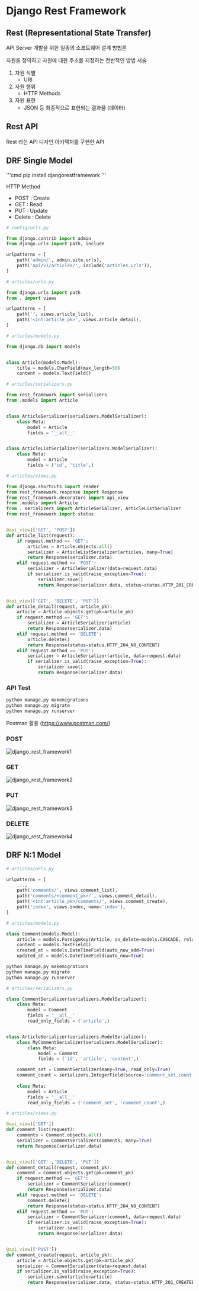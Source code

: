 # Django Rest Framework

## Rest (Representational State Transfer)

API Server 개발을 위한 일종의 소프트웨어 설계 방법론

자원을 정의하고 자원에 대한 주소를 지정하는 전반적인 방법 서술

1. 자원 식별
    - URI
2. 자원 행위
    - HTTP Methods
3. 자원 표현
    - JSON 등 최종적으로 표현되는 결과물 (데이터)

## Rest API

Rest 라는 API 디자인 아키텍처를 구현한 API

## DRF Single Model

'''cmd
pip install djangorestframework
'''

HTTP Method

- POST : Create
- GET : Read
- PUT : Update
- Delete : Delete

```python
# config/urls.py

from django.contrib import admin
from django.urls import path, include

urlpatterns = [
    path('admin/', admin.site.urls),
    path('api/v1/articles/', include('articles.urls')),
]
```

```python
# articles/urls.py

from django.urls import path
from . import views

urlpatterns = [
    path('', views.article_list),
    path('<int:article_pk>', views.article_detail),
]
```

```python
# articles/models.py

from django.db import models


class Article(models.Model):
    title = models.CharField(max_length=50)
    content = models.TextField()

```

```python
# articles/serializers.py

from rest_framework import serializers
from .models import Article


class ArticleSerializer(serializers.ModelSerializer):
    class Meta:
        model = Article
        fields = '__all__'


class ArticleListSerializer(serializers.ModelSerializer):
    class Meta:
        model = Article
        fields = ('id', 'title',)
```

```python
# articles/views.py

from django.shortcuts import render
from rest_framework.response import Response
from rest_framework.decorators import api_view
from .models import Article
from . serializers import ArticleSerializer, ArticleListSerializer
from rest_framework import status


@api_view(['GET', 'POST'])
def article_list(request):
    if request.method == 'GET':
        articles = Article.objects.all()
        serializer = ArticleListSerializer(articles, many=True)
        return Response(serializer.data)
    elif request.method == 'POST':
        serializer = ArticleSerializer(data=request.data)
        if serializer.is_valid(raise_exception=True):
            serializer.save()
            return Response(serializer.data, status=status.HTTP_201_CREATED)


@api_view(['GET', 'DELETE', 'PUT'])
def article_detail(request, article_pk):
    article = Article.objects.get(pk=article_pk)
    if request.method == 'GET':
        serializer = ArticleSerializer(article)
        return Response(serializer.data)
    elif request.method == 'DELETE':
        article.delete()
        return Response(status=status.HTTP_204_NO_CONTENT)
    elif request.method == 'PUT':
        serializer = ArticleSerializer(article, data=request.data)
        if serializer.is_valid(raise_exception=True):
            serializer.save()
            return Response(serializer.data)
```

### API Test

```cmd
python manage.py makemigrations
python manage.py migrate
python manage.py runserver
```

Postman 활용 (https://www.postman.com/)

### POST

![django_rest_framework1](django_rest_framework1.png)

### GET

![django_rest_framework2](django_rest_framework2.png)

### PUT

![django_rest_framework3](django_rest_framework3.png)

### DELETE

![django_rest_framework4](django_rest_framework4.png)

## DRF N:1 Model

```python
# articles/urls.py

urlpatterns = [
    ...,
    path('comments/', views.comment_list),
    path('comments/<comment_pk>/', views.comment_detail),
    path('<int:article_pk>/comments/', views.comment_create),
    path('index', views.index, name='index'),
]
```

```python
# articles/models.py

class Comment(models.Model):
    article = models.ForeignKey(Article, on_delete=models.CASCADE, related_name='comments')
    content = models.TextField()
    created_at = models.DateTimeField(auto_now_add=True)
    updated_at = models.DateTimeField(auto_now=True)
```

```cmd
python manage.py makemigrations
python manage.py migrate
python manage.py runserver
```


```python
# articles/serializers.py

class CommentSerializer(serializers.ModelSerializer):
    class Meta:
        model = Comment
        fields = '__all__'
        read_only_fields = ('article',)


class ArticleSerializer(serializers.ModelSerializer):
    class MyCommentSerializer(serializers.ModelSerializer):
        class Meta:
            model = Comment
            fields = ('id', 'article', 'content',)

    comment_set = CommentSerializer(many=True, read_only=True)
    comment_count = serializers.IntegerField(source='comment_set.count', read_only=True)
    
    class Meta:
        model = Article
        fields = '__all__'
        read_only_fields = ('comment_set', 'comment_count',)
```

```python
# articles/views.py

@api_view(['GET'])
def comment_list(request):
    comments = Comment.objects.all()
    serializer = CommentSerializer(comments, many=True)
    return Response(serializer.data)


@api_view(['GET' ,'DELETE', 'PUT'])
def comment_detail(request, comment_pk):
    comment = Comment.objects.get(pk=comment_pk)
    if request.method == 'GET':
        serializer = CommentSerializer(comment)
        return Response(serializer.data)
    elif request.method == 'DELETE':
        comment.delete()
        return Response(status=status.HTTP_204_NO_CONTENT)
    elif request.method == 'PUT':
        serializer = CommentSerializer(comment, data=request.data)
        if serializer.is_valid(raise_exception=True):
            serializer.save()
            return Response(serializer.data)


@api_view(['POST'])
def comment_create(request, article_pk):
    article = Article.objects.get(pk=article_pk)
    serializer = CommentSerializer(data=request.data)
    if serializer.is_valid(raise_exception=True):
        serializer.save(article=article)
        return Response(serializer.data, status=status.HTTP_201_CREATED)
```
